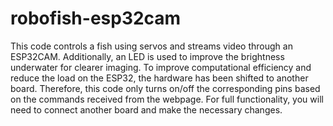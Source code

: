 # robofish-esp32cam

This code controls a fish using servos and streams video through an ESP32CAM. Additionally, an LED is used to improve the brightness underwater for clearer imaging.
To improve computational efficiency and reduce the load on the ESP32, the hardware has been shifted to another board. Therefore, this code only turns on/off the corresponding pins based on the commands received from the webpage. For full functionality, you will need to connect another board and make the necessary changes.
